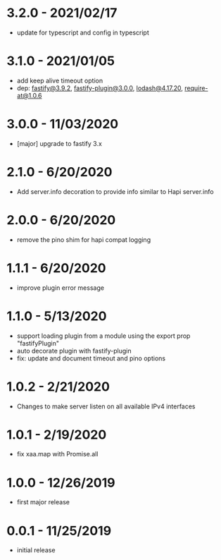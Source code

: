 # 3.2.0 - 2021/02/17

- update for typescript and config in typescript

# 3.1.0 - 2021/01/05

- add keep alive timeout option
- dep: fastify@3.9.2, fastify-plugin@3.0.0, lodash@4.17.20, require-at@1.0.6

# 3.0.0 - 11/03/2020

- [major] upgrade to fastify 3.x

# 2.1.0 - 6/20/2020

- Add server.info decoration to provide info similar to Hapi server.info

# 2.0.0 - 6/20/2020

- remove the pino shim for hapi compat logging

# 1.1.1 - 6/20/2020

- improve plugin error message

# 1.1.0 - 5/13/2020

- support loading plugin from a module using the export prop "fastifyPlugin"
- auto decorate plugin with fastify-plugin
- fix: update and document timeout and pino options

# 1.0.2 - 2/21/2020

- Changes to make server listen on all available IPv4 interfaces

# 1.0.1 - 2/19/2020

- fix xaa.map with Promise.all

# 1.0.0 - 12/26/2019

- first major release

# 0.0.1 - 11/25/2019

- initial release
